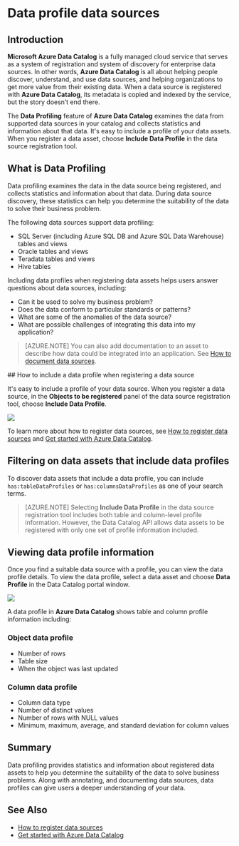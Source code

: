 <properties
	pageTitle="How to Data profile data sources"
	description="How-to article highlighting how to include table- and column-level data profiles when registering data sources in Azure Data Catalog, and how to use data profiles to understand data sources."
	services="data-catalog"
	documentationCenter=""
	authors="spelluru"
	manager="NA"
	editor=""
	tags=""/>
<tags
	ms.service="data-catalog"
	ms.devlang="NA"
	ms.topic="article"
	ms.tgt_pltfrm="NA"
	ms.workload="data-catalog"
	ms.date="09/13/2016"
	ms.author="spelluru"/>

# Data profile data sources

## Introduction

**Microsoft Azure Data Catalog** is a fully managed cloud service that serves as a system of registration and system of discovery for enterprise data sources. In other words, **Azure Data Catalog** is all about helping people discover, understand, and use data sources, and helping organizations to get more value from their existing data. When a data source is registered with **Azure Data Catalog**, its metadata is copied and indexed by the service, but the story doesn’t end there.

The **Data Profiling** feature of **Azure Data Catalog** examines the data from supported data sources in your catalog and collects statistics and information about that data. It's easy to include a profile of your data assets. When you register a data asset, choose **Include Data Profile** in the data source registration tool.

## What is Data Profiling

Data profiling examines the data in the data source being registered, and collects statistics and information about that data. During data source discovery, these statistics can help you determine the suitability of the data to solve their business problem.

<!-- In [How to discover data sources](data-catalog-how-to-discover.md), you learn about **Azure Data Catalog's** extensive search capabilities including searching for data assets that have a profile. See [How to include a data profile when registering a data source](#howto). -->

The following data sources support data profiling:

- SQL Server (including Azure SQL DB and Azure SQL Data Warehouse) tables and views
- Oracle tables and views
- Teradata tables and views
- Hive tables

Including data profiles when registering data assets helps users answer questions about data sources, including:

-	Can it be used to solve my business problem?
-	Does the data conform to particular standards or patterns?
-	What are some of the anomalies of the data source?
-	What are possible challenges of integrating this data into my application?

> [AZURE.NOTE] You can also add documentation to an asset to describe how data could be integrated into an application. See [How to document data sources](data-catalog-how-to-documentation.md).


<a name="howto"/>
## How to include a data profile when registering a data source

It's easy to include a profile of your data source. When you register a data source, in the **Objects to be registered** panel of the data source registration tool, choose **Include Data Profile**.

![](media\data-catalog-data-profile\data-catalog-register-profile.png)

To learn more about how to register data sources, see [How to register data sources](data-catalog-how-to-register.md) and [Get started with Azure Data Catalog](data-catalog-get-started.md).


## Filtering on data assets that include data profiles
To discover data assets that include a data profile, you can include `has:tableDataProfiles` or `has:columnsDataProfiles` as one of your search terms.

> [AZURE.NOTE] Selecting **Include Data Profile** in the data source registration tool includes both table and column-level profile information. However, the Data Catalog API allows data assets to be registered with only one set of profile information included.

## Viewing data profile information

Once you find a suitable data source with a profile, you can view the data profile details. To view the data profile, select a data asset and choose **Data Profile** in the Data Catalog portal window.

![](media\data-catalog-data-profile\data-catalog-view.png)

A data profile in **Azure Data Catalog** shows table and column profile information including:

### Object data profile

-	Number of rows
-	Table size
-	When the object was last updated

### Column data profile

- Column data type
- Number of distinct values
- Number of rows with NULL values
- Minimum, maximum, average, and standard deviation for column values

## Summary
Data profiling provides statistics and information about registered data assets to help you determine the suitability of the data to solve business problems. Along with annotating, and documenting data sources, data profiles can give users a deeper understanding of your data.


## See Also
-	[How to register data sources](data-catalog-how-to-register.md)
-	[Get started with Azure Data Catalog](data-catalog-get-started.md)
